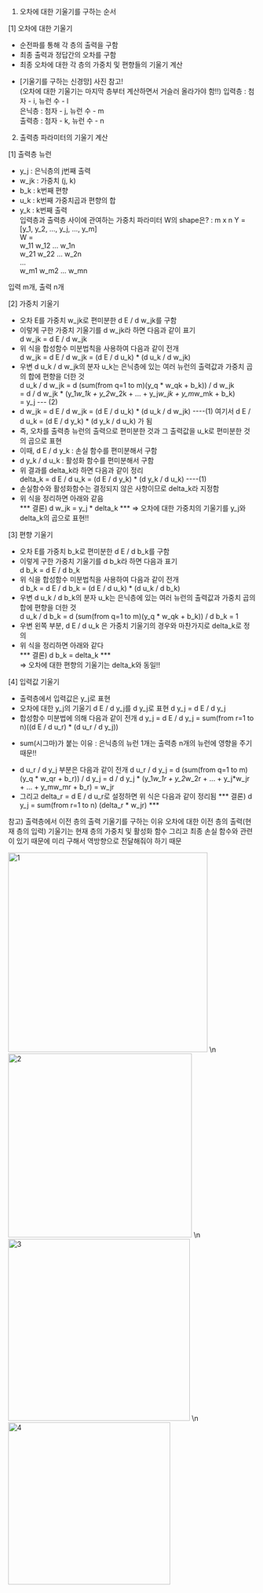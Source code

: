 1. 오차에 대한 기울기를 구하는 순서  
  
[1] 오차에 대한 기울기  
 - 순전파를 통해 각 층의 출력을 구함  
 - 최종 출력과 정답간의 오차를 구함  
 - 최종 오차에 대한 각 층의 가중치 및 편향들의 기울기 계산  
  + [기울기를 구하는 신경망] 사진 참고!  
  (오차에 대한 기울기는 마지막 층부터 계산하면서 거슬러 올라가야 함!!)
입력층 : 첨자 - i, 뉴런 수 - l  
은닉층 : 첨자 - j, 뉴런 수 - m  
출력층 : 첨자 - k, 뉴런 수 - n  
  
2. 출력층 파라미터의 기울기 계산  
  
[1] 출력층 뉴런  
 - y_j : 은닉층의 j번째 출력  
 - w_jk : 가중치 (j, k)  
 - b_k : k번째 편향  
 - u_k : k번째 가중치곱과 편향의 합  
 - y_k : k번째 출력  
입력층과 출력층 사이에 관여하는 가중치 파라미터 W의 shape은? : m x n
 Y = [y_1, y_2, ..., y_j, ..., y_m]  
 W =  
w_11 w_12 ... w_1n  
w_21 w_22 ... w_2n  
...  
w_m1 w_m2 ... w_mn  
 
입력 m개, 출력 n개  
  
 [2] 가중치 기울기  
  - 오차 E를 가중치 w_jk로 편미분한 d E / d w_jk를 구함  
  - 이렇게 구한 가중치 기울기를 d w_jk라 하면 다음과 같이 표기  
   d w_jk = d E / d w_jk  
  - 위 식을 합성함수 미분법칙을 사용하여 다음과 같이 전개  
   d w_jk = d E / d w_jk = (d E / d u_k) * (d u_k / d w_jk)  
  - 우변 d u_k / d w_jk의 분자 u_k는 은닉층에 있는 여러 뉴런의 출력값과 가중치 곱의 합에 편향을 더한 것  
   d u_k / d w_jk = d (sum(from q=1 to m)(y_q * w_qk + b_k)) / d w_jk  
   = d / d w_jk * (y_1*w_1k + y_2*w_2k + ... + y_j*w_jk + y_m*w_mk + b_k)  
   = y_j  --- (2)
  - d w_jk = d E / d w_jk = (d E / d u_k) * (d u_k / d w_jk) ----(1)
    여기서  d E / d u_k = (d E / d y_k) * (d y_k / d u_k) 가 됨  
  - 즉, 오차를 출력층 뉴런의 출력으로 편미분한 것과 그 출력값을 u_k로 편미분한 것의 곱으로 표현  
  - 이때, d E / d y_k : 손실 함수를 편미분해서 구함  
  - d y_k / d u_k : 활성화 함수를 편미분해서 구함   
  - 위 결과를 delta_k라 하면 다음과 같이 정리  
   delta_k = d E / d u_k = (d E / d y_k) * (d y_k / d u_k) ----(1)
  - 손실함수와 활성화함수는 결정되지 않은 사항이므로 delta_k라 지정함  
  - 위 식을 정리하면 아래와 같음  
   *** 결론) d w_jk = y_j * delta_k  ***
   => 오차에 대한 가중치의 기울기를 y_j와 delta_k의 곱으로 표현!!  

 [3] 편향 기울기  
  - 오차 E를 가중치 b_k로 편미분한 d E / d b_k를 구함  
  - 이렇게 구한 가중치 기울기를  d b_k라 하면 다음과 표기  
   d b_k = d E / d b_k  
  - 위 식을 합성함수 미분법칙을 사용하여 다음과 같이 전개  
   d b_k = d E / d b_k = (d E / d u_k) * (d u_k / d b_k)  
  - 우변 d u_k / d b_k의 분자 u_k는 은닉층에 있는 여러 뉴런의 출력값과 가중치 곱의 합에 편향을 더한 것  
   d u_k / d b_k = d (sum(from q=1 to m)(y_q * w_qk + b_k)) / d b_k = 1  
  - 우변 왼쪽 부분, d E / d u_k 은 가중치 기울기의 경우와 마찬가지로 delta_k로 정의  
  - 위 식을 정리하면 아래와 같다  
   *** 결론) d b_k = delta_k ***  
   => 오차에 대한 편향의 기울기는 delta_k와 동일!!  
  
 [4] 입력값 기울기
  - 출력층에서 입력값은 y_j로 표현
  - 오차에 대한 y_j의 기울기 d E / d y_j를 d y_j로 표현
   d y_j = d E / d y_j
  - 합성함수 미분법에 의해 다음과 같이 전개
   d y_j = d E / d y_j = sum(from r=1 to n)((d E / d u_r) * (d u_r / d y_j))
   + sum(시그마)가 붙는 이유 : 은닉층의 뉴런 1개는 출력층 n개의 뉴런에 영향을 주기 때문!!
  - d u_r / d y_j 부분은 다음과 같이 전개
   d u_r / d y_j = d (sum(from q=1 to m)(y_q * w_qr + b_r)) / d y_j
  = d / d y_j * (y_1*w_1r + y_2*w_2r + ... + y_j*w_jr + ... + y_mw_mr + b_r) = w_jr
  - 그리고 delta_r = d E / d u_r로 설정하면 위 식은 다음과 같이 정리됨
  *** 결론) d y_j = sum(from r=1 to n) (delta_r * w_jr) ***


 참고) 출력층에서 이전 층의 출력 기울기를 구하는 이유
  오차에 대한 이전 층의 출력(현재 층의 입력) 기울기는 현재 층의 가중치 및 활성화 함수 그리고 최종 손실 함수와 관련이 있기 때문에 미리 구해서 역방향으로 전달해줘야 하기 때문


<img width="406" alt="1" src="https://github.com/user-attachments/assets/f72ae683-4de9-439b-850f-d57dd5b70856" />  \n
<img width="374" alt="2" src="https://github.com/user-attachments/assets/dda03fae-6b5e-4ac2-b1cc-3f5ed1280255" />  \n
<img width="370" alt="3" src="https://github.com/user-attachments/assets/508d60f7-bf65-409a-8f94-83782aad51e3" />  \n
<img width="330" alt="4" src="https://github.com/user-attachments/assets/1e4e646d-63a0-4470-8c39-cf51fe9e6fd0" />  


  
